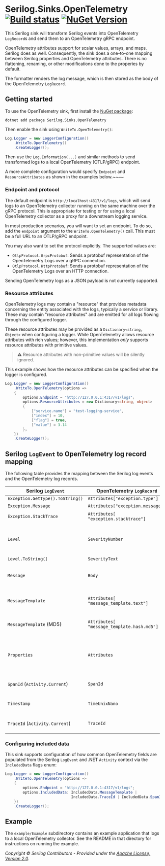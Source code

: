 # Serilog.Sinks.OpenTelemetry [![Build status](https://ci.appveyor.com/api/projects/status/sqmrvw34pcuatwl5/branch/dev?svg=true)](https://ci.appveyor.com/project/serilog/serilog-sinks-opentelemetry/branch/dev) [![NuGet Version](http://img.shields.io/nuget/vpre/Serilog.Sinks.OpenTelemetry.svg?style=flat)](https://www.nuget.org/packages/Serilog.Sinks.OpenTelemetry/)

This Serilog sink will transform Serilog events into OpenTelemetry
`LogRecord`s and send them to an OpenTelemetry gRPC endpoint.

OpenTelemetry attributes support for scalar values, arrays, and maps.
Serilog does as well. Consequently, the sink does a one-to-one
mapping between Serilog properties and OpenTelemetry attributes.
There is no flattening, renaming, or other modifications done to the
properies by default.

The formatter renders the log message, which is then stored as the
body of the OpenTelemetry `LogRecord`.

## Getting started

To use the OpenTelemetry sink, first install the
[NuGet package](https://nuget.org/packages/serilog.sinks.opentelemetry):

```shell
dotnet add package Serilog.Sinks.OpenTelemetry
```

Then enable the sink using `WriteTo.OpenTelemetry()`:

```csharp
Log.Logger = new LoggerConfiguration()
    .WriteTo.OpenTelemetry()
    .CreateLogger();
```

Then use the `Log.Information(...)` and similar methods to send 
transformed logs to a local OpenTelemetry (OTLP/gRPC) endpoint.

A more complete configuration would specify `Endpoint` and
`ResourceAttributes` as shown in the examples below.~~~~

### Endpoint and protocol

The default endpoint is `http://localhost:4317/v1/logs`, which will send
logs to an OpenTelemetry collector running on the same machine over the
gRPC protocol. This is appropriate for testing or for using a local
OpenTelemetry collector as a proxy for a downstream logging service.

In most production scenarios, you will want to set an endpoint. To do so,
add the `endpoint` argument to the `WriteTo.OpenTelemetry()` call. This
must be a full URL to an OTLP/gRPC endpoint.

You may also want to set the protocol explicitly. The supported values
are:

- `OtlpProtocol.GrpcProtobuf`: Sends a protobuf representation of the 
   OpenTelemetry Logs over a gRPC connection.
- `OtlpProtocol.HttpProtobuf`: Sends a protobuf representation of the
   OpenTelemetry Logs over an HTTP connection.

Sending OpenTelemetry logs as a JSON payload is not currently supported. 

### Resource attributes

OpenTelemetry logs may contain a "resource" that provides metadata concerning
the entity associated with the logs, typically a service or library. These
may contain "resource attributes" and are emitted for all logs flowing through
the configured logger.

These resource attributes may be provided as a `Dictionary<string, Object>`
when configuring a logger. While OpenTelemetry allows resource attributes
with rich values; however, this implementation _only_ supports resource 
attributes with primitive values. 

> :warning: Resource attributes with non-primitive values will be
> silently ignored.

This example shows how the resource attributes can be specified when
the logger is configured.

```csharp
Log.Logger = new LoggerConfiguration()
    .WriteTo.OpenTelemetry(options =>
    {
        options.Endpoint = "http://127.0.0.1:4317/v1/logs";
        options.ResourceAttributes = new Dictionary<string, object>
        {
            ["service.name"] = "test-logging-service",
            ["index"] = 10,
            ["flag"] = true,
            ["value"] = 3.14
        };
    })
    .CreateLogger();
```

## Serilog `LogEvent` to OpenTelemetry log record mapping

The following table provides the mapping between the Serilog log 
events and the OpenTelemetry log records. 

Serilog `LogEvent`               | OpenTelemetry `LogRecord`                  | Comments                                                                                      |
---------------------------------|--------------------------------------------|-----------------------------------------------------------------------------------------------| 
`Exception.GetType().ToString()` | `Attributes["exception.type"]`             |                                                                                               |
`Exception.Message`              | `Attributes["exception.message"]`          | Ignored if empty                                                                              |
`Exception.StackTrace`           | `Attributes[ "exception.stacktrace"]`      | Value of `ex.ToString()`                                                                      |
`Level`                          | `SeverityNumber`                           | Serilog levels are mapped to corresponding OpenTelemetry severities                           | 
`Level.ToString()`               | `SeverityText`                             |                                                                                               |
`Message`                        | `Body`                                     | Culture-specific formatting can be provided via sink configuration                            |
`MessageTemplate`                | `Attributes[ "message_template.text"]`     | Requires `IncludedData. MessageTemplateText` (enabled by default)                             |
`MessageTemplate` (MD5)          | `Attributes[ "message_template.hash.md5"]` | Requires `IncludedData. MessageTemplateMD5 HashAttribute`                                     |
`Properties`                     | `Attributes`                               | Each property is mapped to an attribute keeping the name; the value's structure is maintained |
`SpanId` (`Activity.Current`)    | `SpanId`                                   | Requires `IncludedData.SpanId` (enabled by default)                                           |
`Timestamp`                      | `TimeUnixNano`                             | .NET provides 100-nanosecond precision                                                        |
`TraceId` (`Activity.Current`)   | `TraceId`                                  | Requires `IncludedData.TraceId` (enabled by default)                                          |

### Configuring included data

This sink supports configuration of how common OpenTelemetry fields are populated from
the Serilog `LogEvent` and .NET `Activity` context via the `IncludedData` flags enum:

```csharp
Log.Logger = new LoggerConfiguration()
    .WriteTo.OpenTelemetry(options =>
    {
        options.Endpoint = "http://127.0.0.1:4317/v1/logs";
        options.IncludedData: IncludedData.MessageTemplate |
                              IncludedData.TraceId | IncludedData.SpanId;
    })
    .CreateLogger();
```

## Example

The `example/Example` subdirectory contains an 
example application that logs to a local OpenTelemetry collector. See the
README in that directory for instructions on running the example.

_Copyright &copy; Serilog Contributors - Provided under the [Apache License, Version 2.0](http://apache.org/licenses/LICENSE-2.0.html)._
